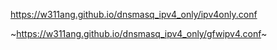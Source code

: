 https://w311ang.github.io/dnsmasq_ipv4_only/ipv4only.conf

~https://w311ang.github.io/dnsmasq_ipv4_only/gfwipv4.conf~
